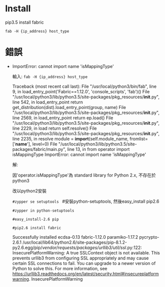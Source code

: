 # Install

pip3.5 install fabric

`fab -H {ip_address} host_type`


# 錯誤

- ImportError: cannot import name 'isMappingType'

  輸入: `fab -H {ip_address} host_type`
  
  Traceback (most recent call last):
  File "/usr/local/python3/bin/fab", line 9, in <module>
    load_entry_point('Fabric==1.12.0', 'console_scripts', 'fab')()
  File "/usr/local/python3/lib/python3.5/site-packages/pkg_resources/__init__.py", line 542, in load_entry_point
    return get_distribution(dist).load_entry_point(group, name)
  File "/usr/local/python3/lib/python3.5/site-packages/pkg_resources/__init__.py", line 2569, in load_entry_point
    return ep.load()
  File "/usr/local/python3/lib/python3.5/site-packages/pkg_resources/__init__.py", line 2229, in load
    return self.resolve()
  File "/usr/local/python3/lib/python3.5/site-packages/pkg_resources/__init__.py", line 2235, in resolve
    module = __import__(self.module_name, fromlist=['__name__'], level=0)
  File "/usr/local/python3/lib/python3.5/site-packages/fabric/main.py", line 13, in <module>
    from operator import isMappingType
  ImportError: cannot import name 'isMappingType'
  
  解:
  
   因'operator.isMappingType'為 standard library for Python 2.x, 不存在於python3
   
   改以python2安裝
   
   `#zypper se setuptools `        #安裝python-setuptools, 然後easy_install pip2.6
   
   `#zypper in python-setuptools`
   
   `#easy_install-2.6 pip`
   
   `#pip2.6 install fabric`
   
   Successfully installed ecdsa-0.13 fabric-1.12.0 paramiko-1.17.2 pycrypto-2.6.1
/usr/local/lib64/python2.6/site-packages/pip-8.1.2-py2.6.egg/pip/_vendor/requests/packages/urllib3/util/ssl_.py:122: InsecurePlatformWarning: A true SSLContext object is not available. This prevents urllib3 from configuring SSL appropriately and may cause certain SSL connections to fail. You can upgrade to a newer version of Python to solve this. For more information, see https://urllib3.readthedocs.org/en/latest/security.html#insecureplatformwarning.
  InsecurePlatformWarning
   
